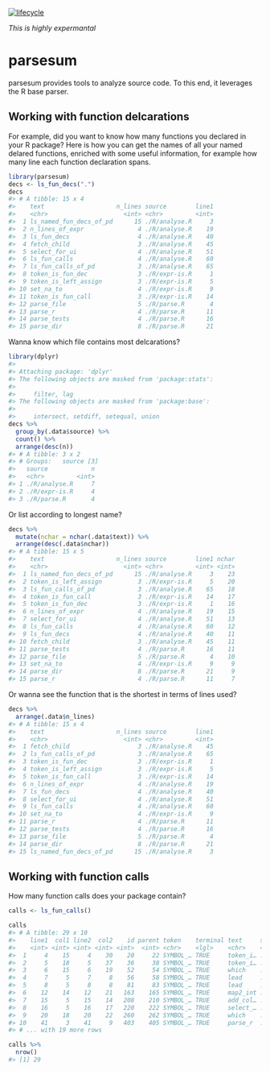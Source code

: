 
<!-- README.md is generated from README.Rmd. Please edit that file -->

[![lifecycle](https://img.shields.io/badge/lifecycle-experimental-orange.svg)](https://www.tidyverse.org/lifecycle/#experimental)

*This is highly expermantal*

# parsesum

parsesum provides tools to analyze source code. To this end, it
leverages the R base parser.

## Working with function delcarations

For example, did you want to know how many functions you declared in
your R package? Here is how you can get the names of all your named
delared functions, enriched with some useful information, for example
how many line each function declaration spans.

``` r
library(parsesum)
decs <- ls_fun_decs(".")
decs
#> # A tibble: 15 x 4
#>    text                    n_lines source        line1
#>    <chr>                     <int> <chr>         <int>
#>  1 ls_named_fun_decs_of_pd      15 ./R/analyse.R     3
#>  2 n_lines_of_expr               4 ./R/analyse.R    19
#>  3 ls_fun_decs                   4 ./R/analyse.R    40
#>  4 fetch_child                   3 ./R/analyse.R    45
#>  5 select_for_ui                 4 ./R/analyse.R    51
#>  6 ls_fun_calls                  4 ./R/analyse.R    60
#>  7 ls_fun_calls_of_pd            3 ./R/analyse.R    65
#>  8 token_is_fun_dec              3 ./R/expr-is.R     1
#>  9 token_is_left_assign          3 ./R/expr-is.R     5
#> 10 set_na_to                     4 ./R/expr-is.R     9
#> 11 token_is_fun_call             3 ./R/expr-is.R    14
#> 12 parse_file                    5 ./R/parse.R       4
#> 13 parse_r                       4 ./R/parse.R      11
#> 14 parse_tests                   4 ./R/parse.R      16
#> 15 parse_dir                     8 ./R/parse.R      21
```

Wanna know which file contains most delcarations?

``` r
library(dplyr)
#> 
#> Attaching package: 'dplyr'
#> The following objects are masked from 'package:stats':
#> 
#>     filter, lag
#> The following objects are masked from 'package:base':
#> 
#>     intersect, setdiff, setequal, union
decs %>%
  group_by(.data$source) %>%
  count() %>%
  arrange(desc(n))
#> # A tibble: 3 x 2
#> # Groups:   source [3]
#>   source            n
#>   <chr>         <int>
#> 1 ./R/analyse.R     7
#> 2 ./R/expr-is.R     4
#> 3 ./R/parse.R       4
```

Or list according to longest name?

``` r
decs %>%
  mutate(nchar = nchar(.data$text)) %>%
  arrange(desc(.data$nchar))
#> # A tibble: 15 x 5
#>    text                    n_lines source        line1 nchar
#>    <chr>                     <int> <chr>         <int> <int>
#>  1 ls_named_fun_decs_of_pd      15 ./R/analyse.R     3    23
#>  2 token_is_left_assign          3 ./R/expr-is.R     5    20
#>  3 ls_fun_calls_of_pd            3 ./R/analyse.R    65    18
#>  4 token_is_fun_call             3 ./R/expr-is.R    14    17
#>  5 token_is_fun_dec              3 ./R/expr-is.R     1    16
#>  6 n_lines_of_expr               4 ./R/analyse.R    19    15
#>  7 select_for_ui                 4 ./R/analyse.R    51    13
#>  8 ls_fun_calls                  4 ./R/analyse.R    60    12
#>  9 ls_fun_decs                   4 ./R/analyse.R    40    11
#> 10 fetch_child                   3 ./R/analyse.R    45    11
#> 11 parse_tests                   4 ./R/parse.R      16    11
#> 12 parse_file                    5 ./R/parse.R       4    10
#> 13 set_na_to                     4 ./R/expr-is.R     9     9
#> 14 parse_dir                     8 ./R/parse.R      21     9
#> 15 parse_r                       4 ./R/parse.R      11     7
```

Or wanna see the function that is the shortest in terms of lines used?

``` r
decs %>%
  arrange(.data$n_lines)
#> # A tibble: 15 x 4
#>    text                    n_lines source        line1
#>    <chr>                     <int> <chr>         <int>
#>  1 fetch_child                   3 ./R/analyse.R    45
#>  2 ls_fun_calls_of_pd            3 ./R/analyse.R    65
#>  3 token_is_fun_dec              3 ./R/expr-is.R     1
#>  4 token_is_left_assign          3 ./R/expr-is.R     5
#>  5 token_is_fun_call             3 ./R/expr-is.R    14
#>  6 n_lines_of_expr               4 ./R/analyse.R    19
#>  7 ls_fun_decs                   4 ./R/analyse.R    40
#>  8 select_for_ui                 4 ./R/analyse.R    51
#>  9 ls_fun_calls                  4 ./R/analyse.R    60
#> 10 set_na_to                     4 ./R/expr-is.R     9
#> 11 parse_r                       4 ./R/parse.R      11
#> 12 parse_tests                   4 ./R/parse.R      16
#> 13 parse_file                    5 ./R/parse.R       4
#> 14 parse_dir                     8 ./R/parse.R      21
#> 15 ls_named_fun_decs_of_pd      15 ./R/analyse.R     3
```

## Working with function calls

How many function calls does your package contain?

``` r
calls <- ls_fun_calls() 

calls
#> # A tibble: 29 x 10
#>    line1  col1 line2  col2    id parent token    terminal text     source 
#>    <int> <int> <int> <int> <int>  <int> <chr>    <lgl>    <chr>    <chr>  
#>  1     4    15     4    30    20     22 SYMBOL_… TRUE     token_i… ./R/an…
#>  2     5    18     5    37    36     38 SYMBOL_… TRUE     token_i… ./R/an…
#>  3     6    15     6    19    52     54 SYMBOL_… TRUE     which    ./R/an…
#>  4     7     5     7     8    56     58 SYMBOL_… TRUE     lead     ./R/an…
#>  5     8     5     8     8    81     83 SYMBOL_… TRUE     lead     ./R/an…
#>  6    12    14    12    21   163    165 SYMBOL_… TRUE     map2_int ./R/an…
#>  7    15     5    15    14   208    210 SYMBOL_… TRUE     add_col… ./R/an…
#>  8    16     5    16    17   220    222 SYMBOL_… TRUE     select_… ./R/an…
#>  9    20    18    20    22   260    262 SYMBOL_… TRUE     which    ./R/an…
#> 10    41     3    41     9   403    405 SYMBOL_… TRUE     parse_r  ./R/an…
#> # ... with 19 more rows

calls %>%
  nrow()
#> [1] 29
```

